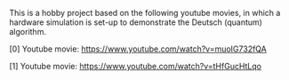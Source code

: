 This is a hobby project based on the following youtube movies, in which a hardware simulation is set-up to demonstrate the Deutsch (quantum) algorithm. 

[0] Youtube movie: https://www.youtube.com/watch?v=muoIG732fQA

[1] Youtube movie: https://www.youtube.com/watch?v=tHfGucHtLqo
